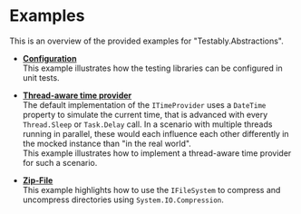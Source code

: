# Examples
This is an overview of the provided examples for "Testably.Abstractions".

- __[Configuration](Configuration/README.md)__  
  This example illustrates how the testing libraries can be configured in unit tests.

- __[Thread-aware time provider](ThreadAwareTimeProvider/README.md)__  
  The default implementation of the `ITimeProvider` uses a `DateTime` property to simulate the current time, that is advanced with every `Thread.Sleep` or `Task.Delay` call.
  In a scenario with multiple threads running in parallel, these would each influence each other differently in the mocked instance than "in the real world".  
  This example illustrates how to implement a thread-aware time provider for such a scenario.

- __[Zip-File](ZipFile/README.md)__  
  This example highlights how to use the `IFileSystem` to compress and uncompress directories using `System.IO.Compression`.

